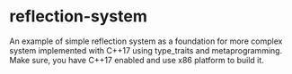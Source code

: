 # reflection-system
An example of simple reflection system as a foundation for more complex system implemented with C++17 using type_traits and metaprogramming.
Make sure, you have C++17 enabled and use x86 platform to build it.

